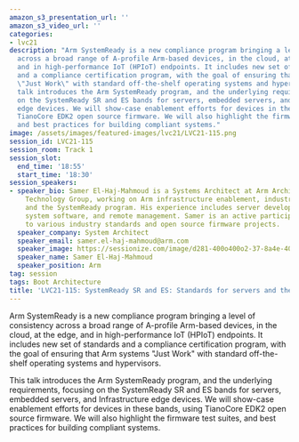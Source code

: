 ```yaml
---
amazon_s3_presentation_url: ''
amazon_s3_video_url: ''
categories:
- lvc21
description: "Arm SystemReady is a new compliance program bringing a level of consistency
  across a broad range of A-profile Arm-based devices, in the cloud, at the edge,
  and in high-performance IoT (HPIoT) endpoints. It includes new set of standards
  and a compliance certification program, with the goal of ensuring that Arm systems
  \"Just Work\" with standard off-the-shelf operating systems and hypervisors.\r\n\r\nThis
  talk introduces the Arm SystemReady program, and the underlying requirements, focusing
  on the SystemReady SR and ES bands for servers, embedded servers, and Infrastructure
  edge devices. We will show-case enablement efforts for devices in these bands, using
  TianoCore EDK2 open source firmware. We will also highlight the firmware test suites,
  and best practices for building compliant systems."
image: /assets/images/featured-images/lvc21/LVC21-115.png
session_id: LVC21-115
session_room: Track 1
session_slot:
  end_time: '18:55'
  start_time: '18:30'
session_speakers:
- speaker_bio: Samer El-Haj-Mahmoud is a Systems Architect at Arm Architecture and
    Technology Group, working on Arm infrastructure enablement, industry standards,
    and the SystemReady program. His experience includes server development, firmware,
    system software, and remote management. Samer is an active participant and contributor
    to various industry standards and open source firmware projects.
  speaker_company: System Architect
  speaker_email: samer.el-haj-mahmoud@arm.com
  speaker_image: https://sessionize.com/image/d281-400o400o2-37-8a4e-4035-902d-06fa21f42348.9ac54d9c-98d6-4bcf-bc95-794002f250c5.jpg
  speaker_name: Samer El-Haj-Mahmoud
  speaker_position: Arm
tag: session
tags: Boot Architecture
title: 'LVC21-115: SystemReady SR and ES: Standards for servers and the Edge'
---
```


Arm SystemReady is a new compliance program bringing a level of consistency across a broad range of A-profile Arm-based devices, in the cloud, at the edge, and in high-performance IoT (HPIoT) endpoints. It includes new set of standards and a compliance certification program, with the goal of ensuring that Arm systems "Just Work" with standard off-the-shelf operating systems and hypervisors.

This talk introduces the Arm SystemReady program, and the underlying requirements, focusing on the SystemReady SR and ES bands for servers, embedded servers, and Infrastructure edge devices. We will show-case enablement efforts for devices in these bands, using TianoCore EDK2 open source firmware. We will also highlight the firmware test suites, and best practices for building compliant systems.